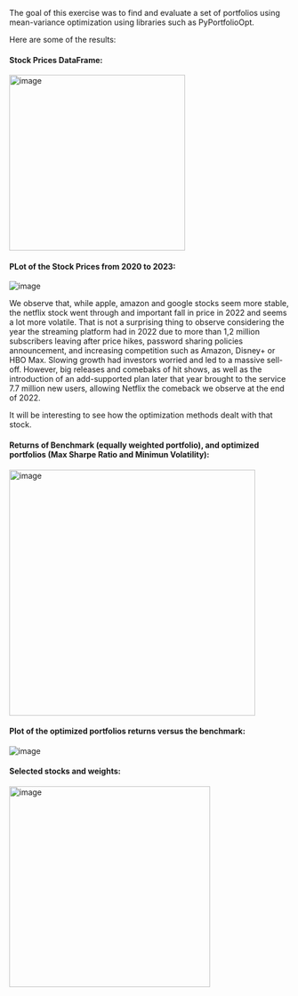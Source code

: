 The goal of this exercise was to find and evaluate a set of portfolios using mean-variance optimization using libraries such as PyPortfolioOpt.


Here are some of the results:

#### Stock Prices DataFrame:
<img width="316" alt="image" src="https://github.com/user-attachments/assets/98a295e1-9939-45cc-a2c2-8c3d3b00b29b" />

#### PLot of the Stock Prices from 2020 to 2023:
![image](https://github.com/user-attachments/assets/b46a7096-8b90-4223-9d0a-025357baa772)

We observe that, while apple, amazon and google stocks seem more stable, the netflix stock went through and important fall in price in 2022 and seems a lot more volatile. 
That is not a surprising thing to observe considering the year the streaming platform had in 2022 due to more than 1,2 million subscribers leaving after price hikes, password sharing policies announcement, and increasing competition such as Amazon, Disney+ or HBO Max. Slowing growth had investors worried and led to a massive sell-off. However, big releases and comebaks of hit shows, as well as the introduction of an add-supported plan later that year brought to the service 7.7 million new users, allowing Netflix the comeback we observe at the end of 2022.

It will be interesting to see how the optimization methods dealt with that stock.

#### Returns of Benchmark (equally weighted portfolio), and optimized portfolios (Max Sharpe Ratio and Minimun Volatility):
<img width="442" alt="image" src="https://github.com/user-attachments/assets/229cff3c-db63-4b89-9e33-761da822d0b0" />

#### Plot of the optimized portfolios returns versus the benchmark:
![image](https://github.com/user-attachments/assets/4f9845f7-b0b5-4beb-a199-cce0ab7f1228)

#### Selected stocks and weights:
<img width="361" alt="image" src="https://github.com/user-attachments/assets/b2810015-d795-40a8-94c8-c27264a94483" />


